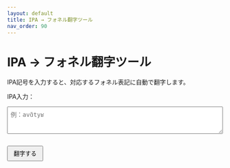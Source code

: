 ```yaml
---
layout: default
title: IPA → フォネル翻字ツール
nav_order: 90
---
```


# IPA → フォネル翻字ツール

IPA記号を入力すると、対応するフォネル表記に自動で翻字します。

<label for="ipaInput">IPA入力：</label>
<textarea id="ipaInput" rows="3" style="width:100%; padding:0.5em; font-size:1em;" placeholder="例：avɑ̃tyʁ"></textarea>

<button onclick="convert()" style="margin-top:1em; padding:0.5em 1em;">翻字する</button>

<div id="output" style="margin-top:1em; font-weight:bold; color:#004080; white-space:pre-wrap;"></div>

<script>
  function convert() {
    let ipa = document.getElementById('ipaInput').value;

    const rules = [
      // 複合音
      ['t͡s', 'tz'],
      ['d͡z', 'dz'],
      ['tʃ', 'tĉ'],
      ['dʒ', 'dj'],

      // 鼻母音
      ['œ̃', 'ũ'], ['ɑ̃', 'ã'], ['ɛ̃', 'ẽ'], ['ɔ̃', 'õ'],

      // 単母音
      ['ø', 'ö'], ['œ', 'ê'], ['ə', 'ë'],
      ['ɥ', 'ŷ'], ['y', 'ü'], ['ɑ', 'a'], ['ɔ', 'ò'],
      ['ɛ', 'è'], ['e', 'é'], ['i', 'i'], ['o', 'ó'], ['u', 'u'],

      // 子音
      ['ʁ', 'r'], ['ʃ', 'ĉ'], ['ʒ', 'j'], ['ɲ', 'ñ'],
      ['ŋ', 'ng'], ['j', 'y'], ['ɡ', 'g']
    ];

    for (const [from, to] of rules) {
      ipa = ipa.split(from).join(to);
    }

    document.getElementById('output').innerText = `フォネル表記：\n${ipa}`;
  }
</script>

